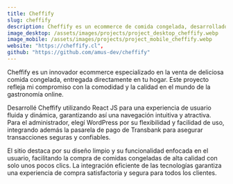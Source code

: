 ```yaml
---
title: Cheffify
slug: cheffify
description: Cheffify es un ecommerce de comida congelada, desarrollado en React JS con pagos seguros de Transbank y admin en WordPress.
image_desktop: /assets/images/projects/project_desktop_cheffify.webp
image_mobile: /assets/images/projects/project_mobile_cheffify.webp
website: "https://cheffify.cl",
github: "https://github.com/amus-dev/cheffify"
---
```


Cheffify es un innovador ecommerce especializado en la venta de deliciosa comida congelada, entregada directamente en tu hogar. Este proyecto refleja mi compromiso con la comodidad y la calidad en el mundo de la gastronomía online.

Desarrollé Cheffify utilizando React JS para una experiencia de usuario fluida y dinámica, garantizando así una navegación intuitiva y atractiva. Para el administrador, elegí WordPress por su flexibilidad y facilidad de uso, integrando además la pasarela de pago de Transbank para asegurar transacciones seguras y confiables.

El sitio destaca por su diseño limpio y su funcionalidad enfocada en el usuario, facilitando la compra de comidas congeladas de alta calidad con solo unos pocos clics. La integración eficiente de las tecnologías garantiza una experiencia de compra satisfactoria y segura para todos los clientes.
